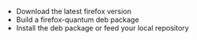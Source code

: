 * Download the latest firefox version
* Build a firefox-quantum deb package
* Install the deb package or feed your local repository
